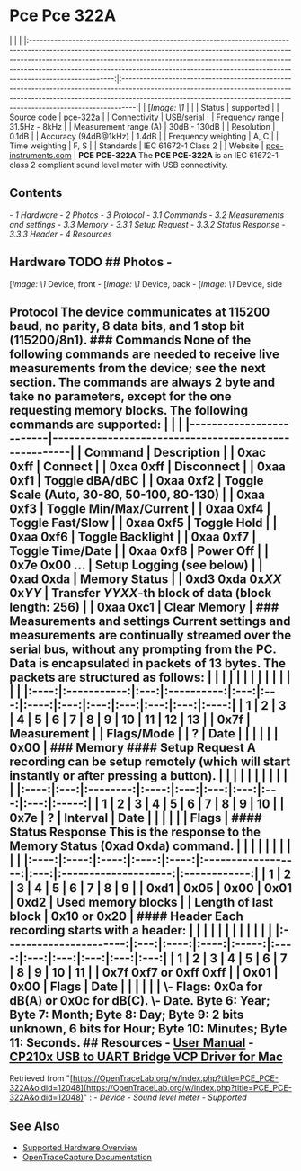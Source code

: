 # Pce Pce 322A
| | | |:-----------------------------------------------------------------------------------------------------------------------------------------------------------------------------------------------------------------------------------------------------------------------------------------------------------------------------------------------:|:----------------------------------------------------------------------------------------------------------------------------------------------------------------------------------------------------------------------------------------------:| | [*Image: \1* | | | Status | supported | | Source code | [pce-322a](http://github.com/OpenTraceLab/?p=OpenTraceCapture.git;a=tree;f=src/hardware/pce-322a) | | Connectivity | USB/serial | | Frequency range | 31.5Hz - 8kHz | | Measurement range (A) | 30dB - 130dB | | Resolution | 0.1dB | | Accuracy (94dB@1kHz) | 1.4dB | | Frequency weighting | A, C | | Time weighting | F, S | | Standards | IEC 61672-1 Class 2 | | Website | [pce-instruments.com](https://www.pce-instruments.com/english/measuring-instruments/test-meters/sound-level-meter-noise-level-meter-pce-instruments-sound-level-meter-pce-322-a-det_60903.htm) | **PCE PCE-322A** The **PCE PCE-322A** is an IEC 61672-1 class 2 compliant sound level meter with USB connectivity.
## Contents
\- *1 Hardware* \- *2 Photos* \- *3 Protocol* \- *3.1 Commands* \- *3.2 Measurements and settings* \- *3.3 Memory* \- *3.3.1 Setup Request* \- *3.3.2 Status Response* \- *3.3.3 Header* \- *4 Resources*
## Hardware TODO ## Photos \-
[*Image: \1*
Device, front
\-
[*Image: \1*
Device, back
\-
[*Image: \1*
Device, side
## Protocol The device communicates at 115200 baud, no parity, 8 data bits, and 1 stop bit (115200/8n1). ### Commands None of the following commands are needed to receive live measurements from the device; see the next section. The commands are always 2 byte and take no parameters, except for the one requesting memory blocks. The following commands are supported: | | | |-------------------------|------------------------------------------------------| | Command | Description | | 0xac 0xff | Connect | | 0xca 0xff | Disconnect | | 0xaa 0xf1 | Toggle dBA/dBC | | 0xaa 0xf2 | Toggle Scale (Auto, 30-80, 50-100, 80-130) | | 0xaa 0xf3 | Toggle Min/Max/Current | | 0xaa 0xf4 | Toggle Fast/Slow | | 0xaa 0xf5 | Toggle Hold | | 0xaa 0xf6 | Toggle Backlight | | 0xaa 0xf7 | Toggle Time/Date | | 0xaa 0xf8 | Power Off | | 0x7e 0x00 ... | Setup Logging (see below) | | 0xad 0xda | Memory Status | | 0xd3 0xda 0x*XX* 0x*YY* | Transfer *YYXX*-th block of data (block length: 256) | | 0xaa 0xc1 | Clear Memory | ### Measurements and settings Current settings and measurements are continually streamed over the serial bus, without any prompting from the PC. Data is encapsulated in packets of 13 bytes. The packets are structured as follows: | | | | | | | | | | | | | | |:----:|:-----------:|:---:|:----------:|:---:|:---:|:----:|:---:|:---:|:---:|:---:|:---:|:----:| | 1 | 2 | 3 | 4 | 5 | 6 | 7 | 8 | 9 | 10 | 11 | 12 | 13 | | 0x7f | Measurement | | Flags/Mode | | ? | Date | | | | | | 0x00 | ### Memory #### Setup Request A recording can be setup remotely (which will start instantly or after pressing a button). | | | | | | | | | | | |:----:|:---:|:--------:|:----:|:---:|:---:|:---:|:---:|:---:|:-----:| | 1 | 2 | 3 | 4 | 5 | 6 | 7 | 8 | 9 | 10 | | 0x7e | ? | Interval | Date | | | | | | Flags | #### Status Response This is the response to the Memory Status (0xad 0xda) command. | | | | | | | | | | |:----:|:----:|:----:|:----:|:----:|:------------------:|:---:|:--------------------:|:------------:| | 1 | 2 | 3 | 4 | 5 | 6 | 7 | 8 | 9 | | 0xd1 | 0x05 | 0x00 | 0x01 | 0xd2 | Used memory blocks | | Length of last block | 0x10 or 0x20 | #### Header Each recording starts with a header: | | | | | | | | | | | | |:----------------------:|:---:|:----:|:----:|:-----:|:----:|:---:|:---:|:---:|:---:|:---:| | 1 | 2 | 3 | 4 | 5 | 6 | 7 | 8 | 9 | 10 | 11 | | 0x7f 0xf7 or 0xff 0xff | | 0x01 | 0x00 | Flags | Date | | | | | | \\- Flags: 0x0a for dB(A) or 0x0c for dB(C). \\- Date. Byte 6: Year; Byte 7: Month; Byte 8: Day; Byte 9: 2 bits unknown, 6 bits for Hour; Byte 10: Minutes; Byte 11: Seconds. ## Resources \- [User Manual](https://www.pce-instruments.com/english/slot/2/download/60903/manual-sound-level-meter-pce-322-a.pdf) \- [CP210x USB to UART Bridge VCP Driver for Mac](https://www.silabs.com/products/mcu/Pages/USBtoUARTBridgeVCPDrivers.aspx#mac)
Retrieved from "[https://OpenTraceLab.org/w/index.php?title=PCE_PCE-322A&oldid=12048](https://OpenTraceLab.org/w/index.php?title=PCE_PCE-322A&oldid=12048)"
: \- *Device* \- *Sound level meter* \- *Supported*
## See Also
- [Supported Hardware Overview](../supported-hardware.md)
- [OpenTraceCapture Documentation](../../opentracecapture/overview.md)
